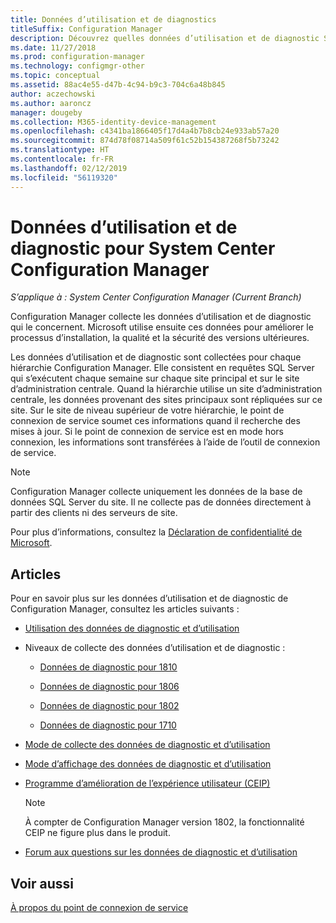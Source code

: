 ```yaml
---
title: Données d’utilisation et de diagnostics
titleSuffix: Configuration Manager
description: Découvrez quelles données d’utilisation et de diagnostic System Center Configuration Manager collecte à son sujet.
ms.date: 11/27/2018
ms.prod: configuration-manager
ms.technology: configmgr-other
ms.topic: conceptual
ms.assetid: 88ac4e55-d47b-4c94-b9c3-704c6a48b845
author: aczechowski
ms.author: aaroncz
manager: dougeby
ms.collection: M365-identity-device-management
ms.openlocfilehash: c4341ba1866405f17d4a4b7b8cb24e933ab57a20
ms.sourcegitcommit: 874d78f08714a509f61c52b154387268f5b73242
ms.translationtype: HT
ms.contentlocale: fr-FR
ms.lasthandoff: 02/12/2019
ms.locfileid: "56119320"
---
```

# <a name="diagnostics-and-usage-data-for-system-center-configuration-manager"></a>Données d’utilisation et de diagnostic pour System Center Configuration Manager

*S’applique à : System Center Configuration Manager (Current Branch)*

Configuration Manager collecte les données d’utilisation et de diagnostic qui le concernent. Microsoft utilise ensuite ces données pour améliorer le processus d’installation, la qualité et la sécurité des versions ultérieures.  

 Les données d’utilisation et de diagnostic sont collectées pour chaque hiérarchie Configuration Manager. Elle consistent en requêtes SQL Server qui s’exécutent chaque semaine sur chaque site principal et sur le site d’administration centrale. Quand la hiérarchie utilise un site d’administration centrale, les données provenant des sites principaux sont répliquées sur ce site. Sur le site de niveau supérieur de votre hiérarchie, le point de connexion de service soumet ces informations quand il recherche des mises à jour. Si le point de connexion de service est en mode hors connexion, les informations sont transférées à l’aide de l’outil de connexion de service.  

> [!NOTE]  
>  Configuration Manager collecte uniquement les données de la base de données SQL Server du site. Il ne collecte pas de données directement à partir des clients ni des serveurs de site.  

 Pour plus d’informations, consultez la [Déclaration de confidentialité de Microsoft](https://go.microsoft.com/fwlink/?LinkID=626527).  

## <a name="articles"></a>Articles
 Pour en savoir plus sur les données d’utilisation et de diagnostic de Configuration Manager, consultez les articles suivants :  

-   [Utilisation des données de diagnostic et d’utilisation](/sccm/core/plan-design/diagnostics/how-diagnostics-and-usage-data-is-used)  

-   Niveaux de collecte des données d’utilisation et de diagnostic :
    - [Données de diagnostic pour 1810](/sccm/core/plan-design/diagnostics/levels-of-diagnostic-usage-data-collection-1810)  

    - [Données de diagnostic pour 1806](/sccm/core/plan-design/diagnostics/levels-of-diagnostic-usage-data-collection-1806)  

    - [Données de diagnostic pour 1802](/sccm/core/plan-design/diagnostics/levels-of-diagnostic-usage-data-collection-1802)  
    
    - [Données de diagnostic pour 1710](/sccm/core/plan-design/diagnostics/levels-of-diagnostic-usage-data-collection-1710)  

-   [Mode de collecte des données de diagnostic et d’utilisation](/sccm/core/plan-design/diagnostics/how-diagnostics-and-usage-data-is-collected)  

-   [Mode d’affichage des données de diagnostic et d’utilisation](/sccm/core/plan-design/diagnostics/view-diagnostics-and-usage-data)  

-   [Programme d’amélioration de l’expérience utilisateur (CEIP)](/sccm/core/plan-design/diagnostics/customer-experience-improvement-program-ceip)  

     > [!Note]  
     > À compter de Configuration Manager version 1802, la fonctionnalité CEIP ne figure plus dans le produit.  


-   [Forum aux questions sur les données de diagnostic et d’utilisation](/sccm/core/understand/frequently-asked-questions-about-diagnostics-and-usage-data)  



## <a name="see-also"></a>Voir aussi  
 [À propos du point de connexion de service](/sccm/core/servers/deploy/configure/about-the-service-connection-point)
